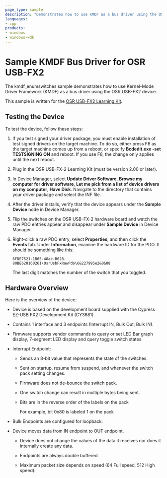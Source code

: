 ```yaml
---
page_type: sample
description: "Demonstrates how to use KMDF as a bus driver using the OSR USB-FX2 device."
languages:
- cpp
products:
- windows
- windows-wdk
---
```


# Sample KMDF Bus Driver for OSR USB-FX2

The kmdf\_enumswitches sample demonstrates how to use Kernel-Mode Driver Framework (KMDF) as a bus driver using the OSR USB-FX2 device.

This sample is written for the [OSR USB-FX2 Learning Kit](https://www.osronline.com/hardware/OSRFX2_32.pdf).

## Testing the Device

To test the device, follow these steps:

1. If you test signed your driver package, you must enable installation of test signed drivers on the target machine. To do so, either press F8 as the target machine comes up from a reboot, or specify **Bcdedit.exe -set TESTSIGNING ON** and reboot. If you use F8, the change only applies until the next reboot.

1. Plug in the OSR USB-FX-2 Learning Kit (must be version 2.00 or later).

1. In Device Manager, select **Update Driver Software**, **Browse my computer for driver software**, **Let me pick from a list of device drivers on my computer**, **Have Disk**. Navigate to the directory that contains your driver package and select the INF file.

1. After the driver installs, verify that the device appears under the **Sample Device** node in Device Manager.

1. Flip the switches on the OSR USB-FX-2 hardware board and watch the raw PDO entries appear and disappear under **Sample Device** in Device Manager.

1. Right-click a raw PDO entry, select **Properties**, and then click the **Events** tab. Under **Information**, examine the hardware ID for the PDO. It should be something like this:

    `6FDE7521-1B65-48ae-B628-80BE62016026}\OsrUsbFxRawPdo\6&227995e2&0&08`

    The last digit matches the number of the switch that you toggled.

## Hardware Overview

Here is the overview of the device:

- Device is based on the development board supplied with the Cypress EZ-USB FX2 Development Kit (CY3681).

- Contains 1 interface and 3 endpoints (Interrupt IN, Bulk Out, Bulk IN).

- Firmware supports vendor commands to query or set LED Bar graph display, 7-segment LED display and query toggle switch states.

- Interrupt Endpoint:

  - Sends an 8-bit value that represents the state of the switches.

  - Sent on startup, resume from suspend, and whenever the switch pack setting changes.

  - Firmware does not de-bounce the switch pack.

  - One switch change can result in multiple bytes being sent.

  - Bits are in the reverse order of the labels on the pack

    For example, bit 0x80 is labeled 1 on the pack

- Bulk Endpoints are configured for loopback:

- Device moves data from IN endpoint to OUT endpoint.

  - Device does not change the values of the data it receives nor does it internally create any data.

  - Endpoints are always double buffered.

  - Maximum packet size depends on speed (64 Full speed, 512 High speed).
